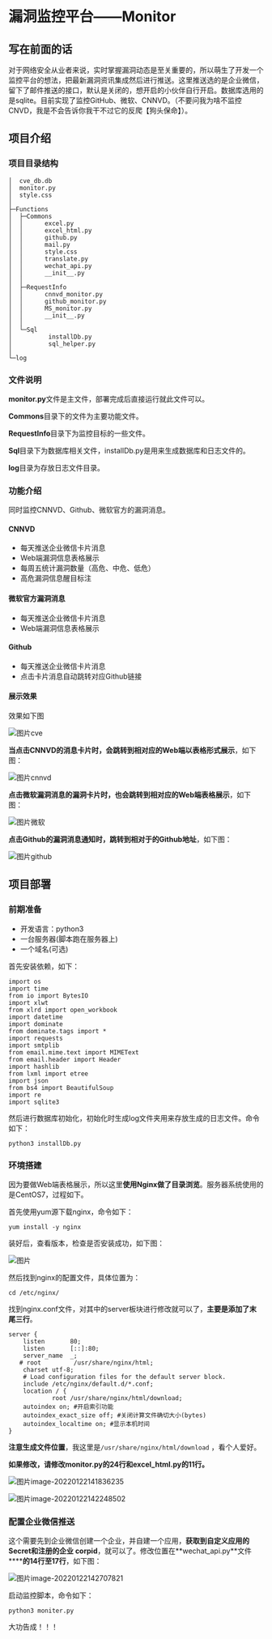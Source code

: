 # 漏洞监控平台——Monitor

## **写在前面的话**

对于网络安全从业者来说，实时掌握漏洞动态是至关重要的，所以萌生了开发一个监控平台的想法，把最新漏洞资讯集成然后进行推送。这里推送选的是企业微信，留下了邮件推送的接口，默认是关闭的，想开启的小伙伴自行开启。数据库选用的是sqlite。目前实现了监控GitHub、微软、CNNVD。（不要问我为啥不监控CNVD，我是不会告诉你我干不过它的反爬【狗头保命】）。

## **项目介绍**

### 项目目录结构

```
│  cve_db.db
│  monitor.py
│  style.css
│
├─Functions
│  ├─Commons
│  │      excel.py
│  │      excel_html.py
│  │      github.py
│  │      mail.py
│  │      style.css
│  │      translate.py
│  │      wechat_api.py
│  │      __init__.py
│  │
│  ├─RequestInfo
│  │      cnnvd_monitor.py
│  │      github_monitor.py
│  │      MS_monitor.py
│  │      __init__.py
│  │
│  └─Sql
│          installDb.py
│          sql_helper.py
│
└─log
```

### 文件说明

**monitor.py**文件是主文件，部署完成后直接运行就此文件可以。

**Commons**目录下的文件为主要功能文件。

**RequestInfo**目录下为监控目标的一些文件。

**Sql**目录下为数据库相关文件，installDb.py是用来生成数据库和日志文件的。

**log**目录为存放日志文件目录。

### 功能介绍

同时监控CNNVD、Github、微软官方的漏洞消息。

#### CNNVD

-  每天推送企业微信卡片消息
-  Web端漏洞信息表格展示
-  每周五统计漏洞数量（高危、中危、低危）
-  高危漏洞信息醒目标注

#### 微软官方漏洞消息

-  每天推送企业微信卡片消息
-  Web端漏洞信息表格展示

#### Github

-  每天推送企业微信卡片消息
-  点击卡片消息自动跳转对应Github链接

#### 展示效果

效果如下图

![图片](static/img/640-164346328639935.webp)cve

**当点击CNNVD的消息卡片时，会跳转到相对应的Web端以表格形式展示**，如下图：

![图片](static/img/640-164346328639936.webp)cnnvd

**点击微软漏洞消息的漏洞卡片时，也会跳转到相对应的Web端表格展示**，如下图：

![图片](static/img/640-164346328639937.webp)微软

**点击Github的漏洞消息通知时，跳转到相对于的Github地址**，如下图：

![图片](static/img/640-164346328639938.webp)github

## **项目部署**

### 前期准备

- 开发语言：python3
- 一台服务器(脚本跑在服务器上)
- 一个域名(可选)

首先安装依赖，如下：

```
import os
import time
from io import BytesIO
import xlwt
from xlrd import open_workbook
import datetime
import dominate
from dominate.tags import *
import requests
import smtplib
from email.mime.text import MIMEText
from email.header import Header
import hashlib
from lxml import etree
import json
from bs4 import BeautifulSoup
import re
import sqlite3
```

然后进行数据库初始化，初始化时生成log文件夹用来存放生成的日志文件。命令如下：

```
python3 installDb.py
```

### 环境搭建

因为要做Web端表格展示，所以这里**使用Nginx做了目录浏览**。服务器系统使用的是CentOS7，过程如下。

首先使用yum源下载nginx，命令如下：

```
yum install -y nginx
```

装好后，查看版本，检查是否安装成功，如下图：

![图片](static/img/640-164346328639939.webp)

然后找到nginx的配置文件，具体位置为：

```
cd /etc/nginx/
```

找到nginx.conf文件，对其中的server板块进行修改就可以了，**主要是添加了末尾三行**。

```
server {
    listen       80;
    listen       [::]:80;
    server_name  _;
   # root         /usr/share/nginx/html;
    charset utf-8;
    # Load configuration files for the default server block.
    include /etc/nginx/default.d/*.conf;
    location / {
            root /usr/share/nginx/html/download;
    autoindex on; #开启索引功能
    autoindex_exact_size off; #关闭计算文件确切大小(bytes)
    autoindex_localtime on; #显示本机时间
}
```

**注意生成文件位置**，我这里是`/usr/share/nginx/html/download` ，看个人爱好。

**如果修改，请修改monitor.py的24行和excel_html.py的11行。**

![图片](static/img/640-164346328640040.webp)image-20220122141836235

![图片](static/img/640-164346328640041.webp)image-20220122142248502

### 配置企业微信推送

这个需要先到企业微信创建一个企业，并自建一个应用，**获取到自定义应用的 Secret和注册的企业 corpid**，就可以了。修改位置在**wechat_api.py\**文件\******的14行至17行**，如下图：

![图片](static/img/640-164346328640042.webp)image-20220122142707821

启动监控脚本，命令如下：

```
python3 moniter.py
```

大功告成！！！